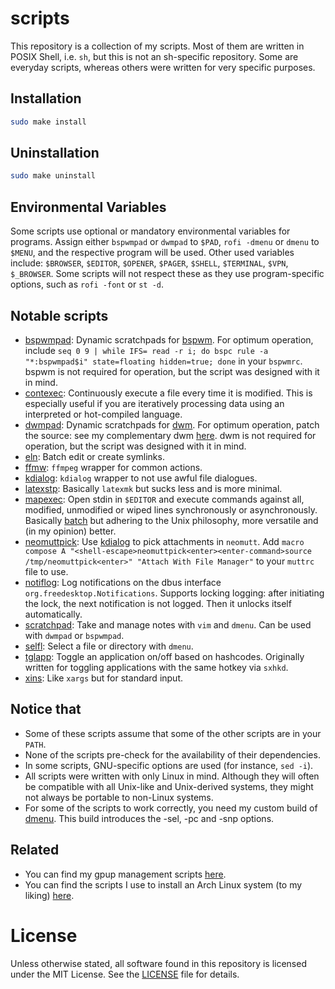# scripts
This repository is a collection of my scripts. Most of them are written in POSIX Shell, i.e. `sh`, but this is not an sh-specific repository. Some are everyday scripts, whereas others were written for very specific purposes.

## Installation

```sh
sudo make install
```

## Uninstallation

```sh
sudo make uninstall
```

## Environmental Variables
Some scripts use optional or mandatory environmental variables for programs. Assign either `bspwmpad` or `dwmpad` to `$PAD`, `rofi -dmenu` or `dmenu` to `$MENU`, and the respective program will be used. Other used variables include: `$BROWSER`, `$EDITOR`, `$OPENER`, `$PAGER`, `$SHELL`, `$TERMINAL`, `$VPN`, `$_BROWSER`. Some scripts will not respect these as they use program-specific options, such as `rofi -font` or `st -d`.

## Notable scripts
- [bspwmpad](src/sh/bspwm/bspwmpad): Dynamic scratchpads for [bspwm](https://github.com/baskerville/bspwm). For optimum operation, include `seq 0 9 | while IFS= read -r i; do bspc rule -a "*:bspwmpad$i" state=floating hidden=true; done` in your `bspwmrc`. bspwm is not required for operation, but the script was designed with it in mind.
- [contexec](src/sh/daemon/contexec): Continuously execute a file every time it is modified. This is especially useful if you are iteratively processing data using an interpreted or hot-compiled language.
- [dwmpad](src/sh/dwm/dwmpad): Dynamic scratchpads for [dwm](https://dwm.suckless.org). For optimum operation, patch the source: see my complementary dwm [here](https://github.com/XPhyro/dwm-xphyro). dwm is not required for operation, but the script was designed with it in mind.
- [eln](src/sh/ishell/eln): Batch edit or create symlinks.
- [ffmw](src/sh/wrapper/ffmw): `ffmpeg` wrapper for common actions.
- [kdialog](src/sh/wrapper/kdialog): `kdialog` wrapper to not use awful file dialogues.
- [latexstp](src/sh/daemon/latexstp): Basically `latexmk` but sucks less and is more minimal.
- [mapexec](src/sh/util/mapexec): Open stdin in `$EDITOR` and execute commands against all, modified, unmodified or wiped lines synchronously or asynchronously. Basically [batch](https://github.com/alexherbo2/batch) but adhering to the Unix philosophy, more versatile and (in my opinion) better.
- [neomuttpick](src/sh/integration/neomuttpick): Use [kdialog](src/sh/wrapper/kdialog) to pick attachments in `neomutt`. Add `macro compose A "<shell-escape>neomuttpick<enter><enter-command>source /tmp/neomuttpick<enter>" "Attach With File Manager"` to your `muttrc` file to use.
- [notiflog](src/py/daemon/notiflog): Log notifications on the dbus interface `org.freedesktop.Notifications`. Supports locking logging: after initiating the lock, the next notification is not logged. Then it unlocks itself automatically.
- [scratchpad](src/sh/hotkey/scratchpad): Take and manage notes with `vim` and `dmenu`. Can be used with `dwmpad` or `bspwmpad`.
- [selfl](src/sh/util/selfl): Select a file or directory with `dmenu`.
- [tglapp](src/sh/hotkey/tglapp): Toggle an application on/off based on hashcodes. Originally written for toggling applications with the same hotkey via `sxhkd`.
- [xins](src/sh/util/xins): Like `xargs` but for standard input.

## Notice that
- Some of these scripts assume that some of the other scripts are in your `PATH`.
- None of the scripts pre-check for the availability of their dependencies.
- In some scripts, GNU-specific options are used (for instance, `sed -i`).
- All scripts were written with only Linux in mind. Although they will often be compatible with all Unix-like and Unix-derived systems, they might not always be portable to non-Linux systems.
- For some of the scripts to work correctly, you need my custom build of [dmenu](https://github.com/XPhyro/dmenu-xphyro). This build introduces the -sel, -pc and -snp options.

## Related
- You can find my gpup management scripts [here](https://github.com/XPhyro/gpupmanager).
- You can find the scripts I use to install an Arch Linux system (to my liking) [here](https://github.com/XPhyro/archinstall).

# License
Unless otherwise stated, all software found in this repository is licensed under the MIT License. See the [LICENSE](LICENSE) file for details.
